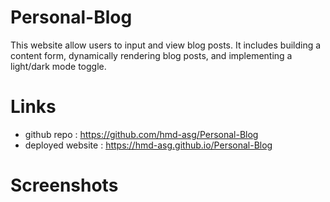 # Personal-Blog

This website allow users to input and view blog posts. It includes building a content form, dynamically rendering blog posts, and implementing a light/dark mode toggle. 

# Links

 * github repo : https://github.com/hmd-asg/Personal-Blog
 * deployed website : https://hmd-asg.github.io/Personal-Blog

 # Screenshots

 
